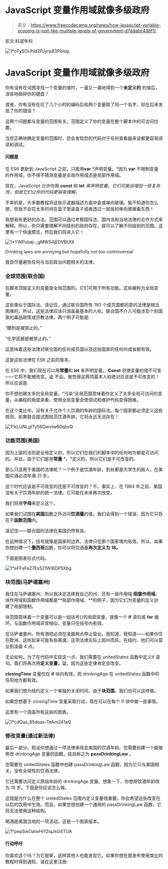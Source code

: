 # JavaScript 变量作用域就像多级政府

> 原文：<https://www.freecodecamp.org/news/how-javascript-variable-scoping-is-just-like-multiple-levels-of-government-d7ddabc49bf1/>

凯文·科诺年科

![1*oTySOUhld2PJyrp83Pblog](img/9ef0a539bb43d50f720da4769435f60e.png)

# JavaScript 变量作用域就像多级政府

你有没有在试图寻找一个变量的值时，一遍又一遍地得到一个**未定义的** 的值后，沮丧地砸碎你的键盘？

或者，你有没有在花了几个小时的编码后给两个变量取了同一个名字，却在后来发现了你的错误？

这两个问题都与变量的范围有关。范围定义了你的变量在整个脚本中的可访问位置。

当您正确地确定变量的范围时，您会发现您的代码对于任何查看器来说都更容易阅读和调试。

#### 问题是

在 ES6 更新到 JavaScript 之前，只能用**var** *声明变量。*因为 **var** 不限制变量的作用域，你不得不猜测变量是全局作用域还是局部作用域。

现在，JavaScript 允许你用 **const** 和 **let** *来声明变量。它们可能会增加一些复杂性，但是它们让你的代码更容易理解。*

不幸的是，大多数教程将这些示波器描述为盒中盒或单向玻璃。我不知道你怎么想，但我不会花太多时间在盒子里装盒子或者透过一层层的单向玻璃看东西！

我想我有更好的办法。范围可以通过考察国际法、国内法和当地法律的合作方式来解释。所以，你只需要理解不同级别的政府存在，就可以了解不同级别的范围。这里有一个快速预览，然后我们将进入它！

![1*YWPubaj-_gMWS4jEDVBUfA](img/9b7885f79b0dfaff53850c49b2830196.png)

Drinking laws are annoying but hopefully not too controversial

我会尽量避免任何与当前政治问题相关的法律。

### 全球范围(联合国)

在脚本顶层定义的变量是全局范围的。它们可用于所有功能。这些被称为全局变量。

这些类似于国际法。请记住，通过联合国所有 193 个成员国都同意的法律是相当困难的。所以，这些法律应该只涵盖最基本的人权。联合国不介入可能涉及个别国家的毒品政策或宗教法律。两个例子可能是:

“酷刑是被禁止的。”

“化学武器是被禁止的。”

这意味着这些法律对联合国的任何成员国以及这些国家的任何州或省都有效。

这是这些法律在 ES6 之前的版本。

在 ES6 中，我们现在可以用**常量**和 **let** 来声明变量。 **Const** 将使变量的值不可变——它将不能被改变。**让** 不会。我觉得这两项基本人权绝对应该是不可改变的！所以应该是:

你不想创建太多的全局变量。“污染”全局范围意味着你定义了太多全局可访问的变量。从编程的角度来看，使用全局变量会使调试和维护代码变得困难。

在这个类比中，没有关于允许个人饮酒的年龄的国际法。每个国家都必须定义这些规则。如果联合国试图规范饮酒年龄，它将永远无法存在！

![1*kLUNLgITy56QwvIw60qbsQ](img/75554416a40f2f4315f7ff31e9f56480.png)

### 功能范围(美国)

因为上面的法则是全局定义的，所以它们在我们的脚本中的任何地方都是可访问的。并且，由于它们是用**常量** *，*定义的，所以它们是不可改变的。

那么只适用于美国的法律呢？一个例子是饮酒年龄，到处都是大学生的敌人。在美国买酒必须年满 21 岁。

这个时代应该是不可改变的还是不可改变的？不。事实上，在 1984 年之前，美国没有关于饮酒年龄的统一法律。它可能在未来再次改变。

我们将用**字母**来定义这个。

如果我们试图在**美国**函数之外访问**饮酒量**的值，我们会得到一个错误，因为它只存在于**函数范围**内。

请记住——联合国的法律在美国仍然有效。

在这种情况下，括号就像是国家的边界。法律只在那个国家境内有效。所以，如果你想创建一个**墨西哥**函数，你可以将饮酒量**再次定义为 18。**

下面是图表形式代码。

![1*eFFaFaZ7Es521Wi6DP5Xbg](img/08c5a2459d2daf16c57986ed3a19ae51.png)

### 块范围(马萨诸塞州)

我住在马萨诸塞州，所以我决定选择我自己的州。还有一层作用域:**阻塞作用域**。块作用域和函数作用域都是**局部作用域、**的例子，因为它们为变量的定义创建了局部限制。

块范围意味着一个变量可以是一组括号{}的局部变量，就像一个 **if** 语句或 **for** 循环。与函数作用域非常相似，变量只在括号内有效。

在马萨诸塞州，所有酒吧必须在凌晨两点停止营业。我知道，我知道——如果你住在欧洲，这听起来可能有些离谱。这项法律实际上因州而异。在纽约，他们可以营业到凌晨 4 点。

无论如何，为了在代码中实现这一点，我们需要在 unitedStates 函数中定义if 语句。我们将再次用**定义变量，让**，因为这些定律肯定会改变。

**closingTime** 变量仅在 **if** 块内有效，而 drinkingAge 在 unitedStates 函数中的任何地方都有效。

如果我们想为纽约定义一个单独的关闭时间，由于**块范围**，我们也可以这样做。

如果您想基于 closingTime 变量采取行动，现在可以在每个 If 块中做一些事情。

这里有一个涵盖所有这些的图表。

![1*cdQas_85deas-TeAm241aQ](img/d56e7dcb79f0db08658857647048cb04.png)

### 修改变量(通过新法律)

最后一部分。假设你想通过一项法律来改变美国的饮酒年龄。您需要创建一个能够修改 drinkingAge 变量的函数。姑且称之为 **passDrinkingLaw** 。

您需要在 unitedStates 函数中创建 passDrinkingLaw 函数，因为它只与美国相关。没有全球性的饮酒法律。

它还需要访问定义原始年龄的 drinkingAge 变量。想象一下，你想把饮酒年龄改为 18 岁。下面是你应该怎么做。

这就是为什么在整个 unitedStates 范围内定义变量很重要。你会希望这些改变在以后的饮用中生效。而且，如果您想创建一个通用的 passDrinkingLaw 函数，它将无法使用这种结构。

喝酒是美国当地的一项活动。这是一个图表版本。

![1*pepSwOaIwHrf2iqJsG4TUA](img/b148f10d37c140947d906111a74b418a.png)

#### 行动呼吁

你喜欢这个吗？为它鼓掌，这样其他人也能发现它。如果你想在我发布使用类比的教程时得到通知，请在这里注册: